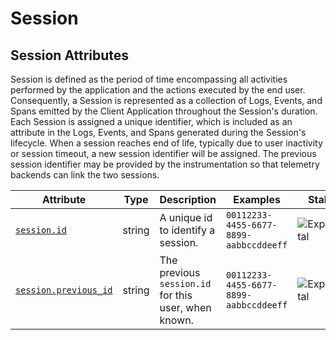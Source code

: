 <!-- NOTE: THIS FILE IS AUTOGENERATED. DO NOT EDIT BY HAND. -->
<!-- see templates/registry/markdown/attribute_namespace.md.j2 -->

# Session

## Session Attributes

Session is defined as the period of time encompassing all activities performed by the application and the actions executed by the end user.
Consequently, a Session is represented as a collection of Logs, Events, and Spans emitted by the Client Application throughout the Session's duration. Each Session is assigned a unique identifier, which is included as an attribute in the Logs, Events, and Spans generated during the Session's lifecycle.
When a session reaches end of life, typically due to user inactivity or session timeout, a new session identifier will be assigned. The previous session identifier may be provided by the instrumentation so that telemetry backends can link the two sessions.

| Attribute | Type | Description | Examples | Stability |
|---|---|---|---|---|
| <a id="session-id" href="#session-id">`session.id`</a> | string | A unique id to identify a session. | `00112233-4455-6677-8899-aabbccddeeff` | ![Experimental](https://img.shields.io/badge/-experimental-blue) |
| <a id="session-previous-id" href="#session-previous-id">`session.previous_id`</a> | string | The previous `session.id` for this user, when known. | `00112233-4455-6677-8899-aabbccddeeff` | ![Experimental](https://img.shields.io/badge/-experimental-blue) |
